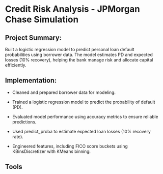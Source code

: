# Credit Risk Analysis - JPMorgan Chase Simulation

## Project Summary:
Built a logistic regression model to predict personal loan default probabilities using borrower data. The model estimates PD and expected losses (10% recovery), helping the bank manage risk and allocate capital efficiently.

## Implementation: 
- Cleaned and prepared borrower data for modeling.

- Trained a logistic regression model to predict the probability of default (PD).

- Evaluated model performance using accuracy metrics to ensure reliable predictions.

- Used predict_proba to estimate expected loan losses (10% recovery rate).

- Engineered features, including FICO score buckets using KBinsDiscretizer with KMeans binning.

## Tools 
